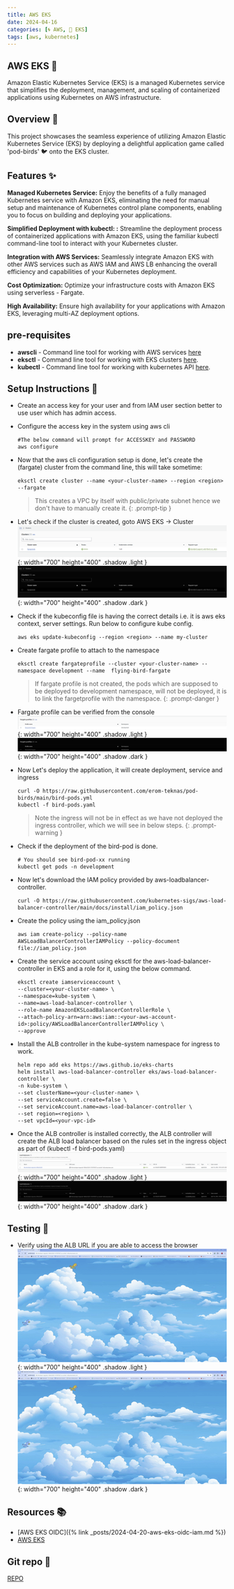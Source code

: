 ```yaml
---
title: AWS EKS
date: 2024-04-16
categories: [🌀 AWS, 🌱 EKS]
tags: [aws, kubernetes]
---
```


## AWS EKS 🌱
Amazon Elastic Kubernetes Service (EKS) is a managed Kubernetes service that simplifies the deployment, management, and scaling of containerized applications using Kubernetes on AWS infrastructure.

## Overview 📝
This project showcases the seamless experience of utilizing Amazon Elastic Kubernetes Service (EKS) by deploying a delightful application game called 'pod-birds' 🐦 onto the EKS cluster.

## Features ✨
**Managed Kubernetes Service:** Enjoy the benefits of a fully managed Kubernetes service with Amazon EKS, eliminating the need for manual setup and maintenance of Kubernetes control plane components, enabling you to focus on building and deploying your applications.

**Simplified Deployment with kubectl: :** Streamline the deployment process of containerized applications with Amazon EKS, using the familiar kubectl command-line tool to interact with your Kubernetes cluster.

**Integration with AWS Services:** Seamlessly integrate Amazon EKS with other AWS services such as AWS IAM and AWS LB enhancing the overall efficiency and capabilities of your Kubernetes deployment.

**Cost Optimization:**  Optimize your infrastructure costs with Amazon EKS using serverless - Fargate.

**High Availability:** Ensure high availability for your applications with Amazon EKS, leveraging multi-AZ deployment options.

## pre-requisites
- **awscli** - Command line tool for working with AWS services [here](https://docs.aws.amazon.com/cli/latest/userguide/getting-started-install.html)
- **eksctl** - Command line tool for working with EKS clusters [here](https://eksctl.io/installation/).
- **kubectl** - Command line tool for working with kubernetes API [here](https://kubernetes.io/docs/tasks/tools/).


## Setup Instructions 🚧
- Create an access key for your user and from IAM user section better to use user which has admin access.
- Configure the access key in the system using aws cli
    ```shell
    #The below command will prompt for ACCESSKEY and PASSWORD
    aws configure
    ```
- Now that the aws cli configuration setup is done, let's create the (fargate) cluster from the command line, this will take sometime:
    ```shell
    eksctl create cluster --name <your-cluster-name> --region <region> --fargate
    ```


    > This creates a VPC by itself with public/private subnet hence we don't have to manually create it.
    {: .prompt-tip }


- Let's check if the cluster is created, goto AWS EKS -> Cluster
![alt text](../assets/images/aws/eks/cluster.png){: width="700" height="400" .shadow .light }
![alt text](../assets/images/aws/eks/cluster-darkmode.png){: width="700" height="400" .shadow .dark }

- Check if the kubeconfig file is having the correct details i.e. it is aws eks context, server settings. Run below to configure kube config.
    ```shell
    aws eks update-kubeconfig --region <region> --name my-cluster
    ```

- Create fargate profile to attach to the namespace
    ```shell
    eksctl create fargateprofile --cluster <your-cluster-name> --namespace development --name  flying-bird-fargate
    ```
    > If fargate profile is not created, the pods which are supposed to be deployed to development namespace, will not be deployed, it is to link the fargetprofile with the namespace.
    {: .prompt-danger }

- Fargate profile can be verified from the console
![alt text](../assets/images/aws/eks/f-profile.png){: width="700" height="400" .shadow .light }
![alt text](../assets/images/aws/eks/f-profile-darkmode.png){: width="700" height="400" .shadow .dark }

- Now Let's deploy the application, it will create deployment, service and ingress
    ```shell
    curl -O https://raw.githubusercontent.com/erom-teknas/pod-birds/main/bird-pods.yml
    kubectl -f bird-pods.yaml
    ```
    > Note the ingress will not be in effect as we have not deployed the ingress controller, which we will see in below steps.
    {: .prompt-warning }

- Check if the deployment of the bird-pod is done.
    ```shell
    # You should see bird-pod-xx running
    kubectl get pods -n development
    ```
- Now let's download the IAM policy provided by aws-loadbalancer-controller.
    ```shell
    curl -O https://raw.githubusercontent.com/kubernetes-sigs/aws-load-balancer-controller/main/docs/install/iam_policy.json
    ```
- Create the policy using the iam_policy.json
    ```shell
    aws iam create-policy --policy-name AWSLoadBalancerControllerIAMPolicy --policy-document file://iam_policy.json
    ```
- Create the service account using eksctl for the aws-load-balancer-controller in EKS and a role for it, using the below command.
    ```shell
    eksctl create iamserviceaccount \
    --cluster=<your-cluster-name> \
    --namespace=kube-system \
    --name=aws-load-balancer-controller \
    --role-name AmazonEKSLoadBalancerControllerRole \
    --attach-policy-arn=arn:aws:iam::<your-aws-account-id>:policy/AWSLoadBalancerControllerIAMPolicy \
    --approve
    ```
- Install the ALB controller in the kube-system namespace for ingress to work.
    ```shell
    helm repo add eks https://aws.github.io/eks-charts
    helm install aws-load-balancer-controller eks/aws-load-balancer-controller \            
    -n kube-system \
    --set clusterName=<your-cluster-name> \
    --set serviceAccount.create=false \
    --set serviceAccount.name=aws-load-balancer-controller \
    --set region=<region> \
    --set vpcId=<your-vpc-id>
    ```
- Once the ALB controller is installed correctly, the ALB controller will create the ALB load balancer based on the rules set in the ingress object as part of (kubectl -f bird-pods.yaml)
![alt text](../assets/images/aws/eks/lb.png){: width="700" height="400" .shadow .light }
![alt text](../assets/images/aws/eks/lb-darkmode.png){: width="700" height="400" .shadow .dark }
## Testing 🧪
- Verify using the ALB URL if you are able to access the browser
![alt text](../assets/images/aws/eks/birds.gif){: width="700" height="400" .shadow .light }
![alt text](../assets/images/aws/eks/birds.gif){: width="700" height="400" .shadow .dark }
## Resources 📚
- [AWS EKS OIDC]({% link _posts/2024-04-20-aws-eks-oidc-iam.md %})
- [AWS EKS](https://docs.aws.amazon.com/eks/latest/userguide/getting-started.html)

## Git repo 📁
[REPO](https://github.com/erom-teknas/pod-birds)